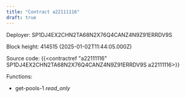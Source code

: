 ```yaml
---
title: "Contract a22111116"
draft: true
---
```

Deployer: SP1DJ4EX2CHN2TA68N2X76Q4CANZ4N9Z91ERRDV9S


 



Block height: 414515 (2025-01-02T11:44:05.000Z)

Source code: {{<contractref "a22111116" SP1DJ4EX2CHN2TA68N2X76Q4CANZ4N9Z91ERRDV9S a22111116>}}

Functions:

* get-pools-1 _read_only_
